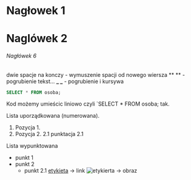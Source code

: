 # Nagłowek 1
# Naglówek 2    
###### Nagłówek 6
dwie spacje na konczy - wymuszenie spacji od nowego wiersza
** ** - pogrubienie tekst...
**_ _** - pogrubienie i kursywa

```sql
SELECT * FROM osoba;
```

Kod możemy umieścic liniowo czyli `SELECT * FROM osoba; tak.

Lista uporządkowana (numerowana).
1. Pozycja 1.
2. Pozycja 2.  <spacja><spacja>
2.1 punktacja 2.1

Lista wypunktowana 
* punkt 1
* punkt 2
    * punkt 2.1
[etykieta](url) -> link
![etykierta](url) -> obraz

